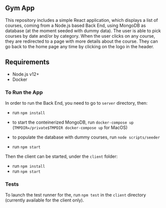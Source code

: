 ## Gym App

This repository includes a simple React application, which displays a list of courses, coming from a Node.js based Back End, using MongoDB as database (at the moment seeded with dummy data). The user is able to pick courses by date and/or by category. When the user clicks on any course, they are redirected to a page with more details about the course. They can go back to the home page any time by clicking on the logo in the header.

## Requirements

- Node.js v12+
- Docker

### To Run the App

In order to run the Back End, you need to go to `server` directory, then:

- run `npm install`

- to start the conteinerized MongoDB, run `docker-compose up` (`TMPDIR=/private$TMPDIR docker-compose up` for MacOS)

- to populate the database with dummy courses, run `node scripts/seeder`

- run `npm start`

Then the client can be started, under the `client` folder:

- run `npm install`
- run `npm start`

### Tests

To launch the test runner for the, run `npm test` in the `client` directory (currently available for the client only).
